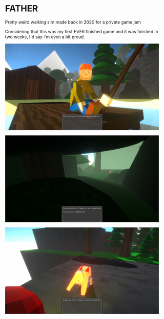 # FATHER
Pretty weird walking sim made back in 2020 for a private game jam

Considering that this was my first EVER finished game and it was finished in two weeks, I'd say I'm even a bit proud.

![some screenshots](https://raw.githubusercontent.com/UghZan/FATHER/main/Screenshots/Screenshot%202022-04-08%2000-18-22.png)

![some screenshots](https://raw.githubusercontent.com/UghZan/FATHER/main/Screenshots/Screenshot%202022-04-08%2000-20-22.png)

![some screenshots](https://raw.githubusercontent.com/UghZan/FATHER/main/Screenshots/Screenshot%202022-04-08%2000-26-04.png)

